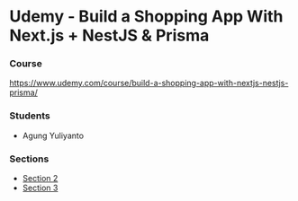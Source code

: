 # Udemy - Build a Shopping App With Next.js + NestJS & Prisma


### Course
https://www.udemy.com/course/build-a-shopping-app-with-nextjs-nestjs-prisma/

### Students
- Agung Yuliyanto []()


### Sections
- [Section 2](https://github.com/agung-learns/udemy-nestjs-shopping-app/tree/feature/section-2)
- [Section 3](https://github.com/agung-learns/udemy-nestjs-shopping-app/tree/feature/section-3)
